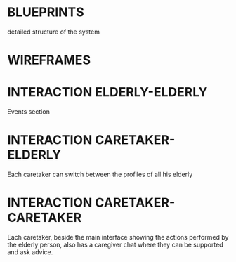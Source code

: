 # BLUEPRINTS
detailed structure of the system

# WIREFRAMES

# INTERACTION ELDERLY-ELDERLY
Events section

# INTERACTION CARETAKER-ELDERLY
Each caretaker can switch between the profiles of all his elderly

# INTERACTION CARETAKER-CARETAKER
Each caretaker, beside the main interface showing the actions performed by the elderly person, also has a caregiver chat where they can be supported and ask advice.
